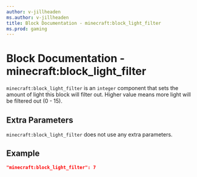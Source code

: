 ```yaml
---
author: v-jillheaden
ms.author: v-jillheaden
title: Block Documentation - minecraft:block_light_filter
ms.prod: gaming
---
```


# Block Documentation - minecraft:block_light_filter

`minecraft:block_light_filter` is an `integer` component that sets the amount of light this block will filter out. Higher value means more light will be filtered out (0 - 15).

## Extra Parameters

`minecraft:block_light_filter` does not use any extra parameters.

## Example

```json
"minecraft:block_light_filter": 7
```
